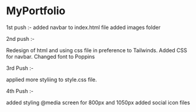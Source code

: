 # MyPortfolio
1st push :-
added navbar to index.html file 
added images folder

2nd push :-

Redesign of html and using css file in preference to Tailwinds.
Added CSS for navbar.
Changed font to Poppins 

3rd Push :-

applied more styliing to style.css file. 

4th Push :-

added styling @media screen for 800px and 1050px
added social icon files 


